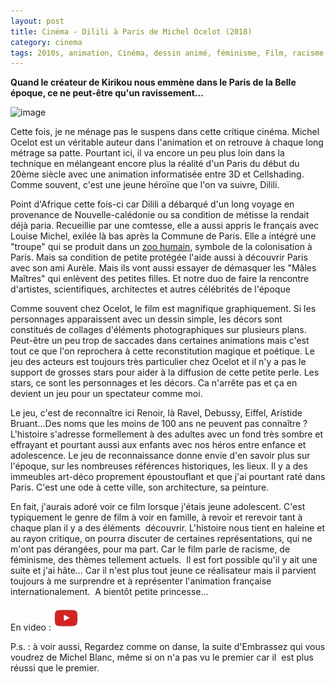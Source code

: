 ```yaml
---
layout: post
title: Cinéma - Dilili à Paris de Michel Ocelot (2018)
category: cinema
tags: 2010s, animation, Cinéma, dessin animé, féminisme, Film, racisme
---
```

**Quand le créateur de Kirikou nous emmène dans le Paris de la Belle époque, ce ne peut-être qu'un ravissement...**

![image](https://filedn.eu/llqi9IBxlYouGRXYG2xlROb/img/2018/dilili.jpg)

Cette fois, je ne ménage pas le suspens dans cette critique cinéma. Michel Ocelot est un véritable auteur dans l'animation et on retrouve à chaque long métrage sa patte. Pourtant ici, il va encore un peu plus loin dans la technique en mélangeant encore plus la réalité d'un Paris du début du 20ème siècle avec une animation informatisée entre 3D et Cellshading. Comme souvent, c'est une jeune héroïne que l'on va suivre, Dilili. 

Point d'Afrique cette fois-ci car Dilili a débarqué d'un long voyage en provenance de Nouvelle-calédonie ou sa condition de métisse la rendait déjà paria. Recueillie par une comtesse, elle a aussi appris le français avec Louise Michel, exilée là bas après la Commune de Paris. Elle a intégré une "troupe" qui se produit dans un <a href="https://fr.wikipedia.org/wiki/Zoo_humain">zoo humain</a>, symbole de la colonisation à Paris. Mais sa condition de petite protégée l'aide aussi à découvrir Paris avec son ami Aurèle. Mais ils vont aussi essayer de démasquer les "Mâles Maîtres" qui enlèvent des petites filles. Et notre duo de faire la rencontre d'artistes, scientifiques, architectes et autres célébrités de l'époque

Comme souvent chez Ocelot, le film est magnifique graphiquement. Si les personnages apparaissent avec un dessin simple, les décors sont constitués de collages d'éléments photographiques sur plusieurs plans. Peut-être un peu trop de saccades dans certaines animations mais c'est tout ce que l'on reprochera à cette reconstitution magique et poétique. Le jeu des acteurs est toujours très particulier chez Ocelot et il n'y a pas le support de grosses stars pour aider à la diffusion de cette petite perle. Les stars, ce sont les personnages et les décors. Ca n'arrête pas et ça en devient un jeu pour un spectateur comme moi. 

Le jeu, c'est de reconnaître ici Renoir, là Ravel, Debussy, Eiffel, Aristide Bruant...Des noms que les moins de 100 ans ne peuvent pas connaître ? L'histoire s'adresse formellement à des adultes avec un fond très sombre et effrayant et pourtant aussi aux enfants avec nos héros entre enfance et adolescence. Le jeu de reconnaissance donne envie d'en savoir plus sur l'époque, sur les nombreuses références historiques, les lieux. Il y a des immeubles art-déco proprement époustouflant et que j'ai pourtant raté dans Paris. C'est une ode à cette ville, son architecture, sa peinture.

En fait, j'aurais adoré voir ce film lorsque j'étais jeune adolescent. C'est typiquement le genre de film à voir en famille, à revoir et rerevoir tant à chaque plan il y a des éléments  découvrir. L'histoire nous tient en haleine et au rayon critique, on pourra discuter de certaines représentations, qui ne m'ont pas dérangées, pour ma part. Car le film parle de racisme, de féminisme, des thèmes tellement actuels.  Il est fort possible qu'il y ait une suite et j'ai hâte... Car il n'est plus tout jeune ce réalisateur mais il parvient toujours à me surprendre et à représenter l'animation française internationalement.  A bientôt petite princesse... 

En video : [![video](/images/youtube.png)](https://www.youtube.com/watch?v=1NSMtkfw29k)


P.s. : à voir aussi, Regardez comme on danse, la suite d'Embrassez qui vous voudrez de Michel Blanc, même si on n'a pas vu le premier car il  est plus réussi que le premier. 

